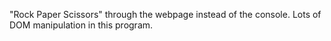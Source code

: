 "Rock Paper Scissors" through the webpage instead of the console. Lots of DOM manipulation in this program.